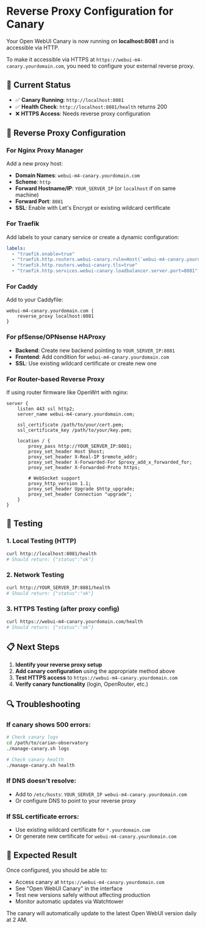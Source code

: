 # Reverse Proxy Configuration for Canary

Your Open WebUI Canary is now running on **localhost:8081** and is accessible via HTTP.

To make it accessible via HTTPS at `https://webui-m4-canary.yourdomain.com`, you need to configure your external reverse proxy.

## 🎯 Current Status
- ✅ **Canary Running**: `http://localhost:8081`
- ✅ **Health Check**: `http://localhost:8081/health` returns 200
- ❌ **HTTPS Access**: Needs reverse proxy configuration

## 🔧 Reverse Proxy Configuration

### For Nginx Proxy Manager
Add a new proxy host:
- **Domain Names**: `webui-m4-canary.yourdomain.com`
- **Scheme**: `http`
- **Forward Hostname/IP**: `YOUR_SERVER_IP` (or `localhost` if on same machine)
- **Forward Port**: `8081`
- **SSL**: Enable with Let's Encrypt or existing wildcard certificate

### For Traefik
Add labels to your canary service or create a dynamic configuration:
```yaml
labels:
  - "traefik.enable=true"
  - "traefik.http.routers.webui-canary.rule=Host(`webui-m4-canary.yourdomain.com`)"
  - "traefik.http.routers.webui-canary.tls=true"
  - "traefik.http.services.webui-canary.loadbalancer.server.port=8081"
```

### For Caddy
Add to your Caddyfile:
```
webui-m4-canary.yourdomain.com {
    reverse_proxy localhost:8081
}
```

### For pfSense/OPNsense HAProxy
- **Backend**: Create new backend pointing to `YOUR_SERVER_IP:8081`
- **Frontend**: Add condition for `webui-m4-canary.yourdomain.com`
- **SSL**: Use existing wildcard certificate or create new one

### For Router-based Reverse Proxy
If using router firmware like OpenWrt with nginx:
```nginx
server {
    listen 443 ssl http2;
    server_name webui-m4-canary.yourdomain.com;
    
    ssl_certificate /path/to/your/cert.pem;
    ssl_certificate_key /path/to/your/key.pem;
    
    location / {
        proxy_pass http://YOUR_SERVER_IP:8081;
        proxy_set_header Host $host;
        proxy_set_header X-Real-IP $remote_addr;
        proxy_set_header X-Forwarded-For $proxy_add_x_forwarded_for;
        proxy_set_header X-Forwarded-Proto https;
        
        # WebSocket support
        proxy_http_version 1.1;
        proxy_set_header Upgrade $http_upgrade;
        proxy_set_header Connection "upgrade";
    }
}
```

## 🧪 Testing

### 1. Local Testing (HTTP)
```bash
curl http://localhost:8081/health
# Should return: {"status":"ok"}
```

### 2. Network Testing
```bash
curl http://YOUR_SERVER_IP:8081/health
# Should return: {"status":"ok"}
```

### 3. HTTPS Testing (after proxy config)
```bash
curl https://webui-m4-canary.yourdomain.com/health
# Should return: {"status":"ok"}
```

## 📋 Next Steps

1. **Identify your reverse proxy setup**
2. **Add canary configuration** using the appropriate method above
3. **Test HTTPS access** to `https://webui-m4-canary.yourdomain.com`
4. **Verify canary functionality** (login, OpenRouter, etc.)

## 🔍 Troubleshooting

### If canary shows 500 errors:
```bash
# Check canary logs
cd /path/to/carian-observatory
./manage-canary.sh logs

# Check canary health
./manage-canary.sh health
```

### If DNS doesn't resolve:
- Add to `/etc/hosts`: `YOUR_SERVER_IP webui-m4-canary.yourdomain.com`
- Or configure DNS to point to your reverse proxy

### If SSL certificate errors:
- Use existing wildcard certificate for `*.yourdomain.com`
- Or generate new certificate for `webui-m4-canary.yourdomain.com`

## 🎯 Expected Result

Once configured, you should be able to:
- Access canary at `https://webui-m4-canary.yourdomain.com`
- See "Open WebUI Canary" in the interface
- Test new versions safely without affecting production
- Monitor automatic updates via Watchtower

The canary will automatically update to the latest Open WebUI version daily at 2 AM.
